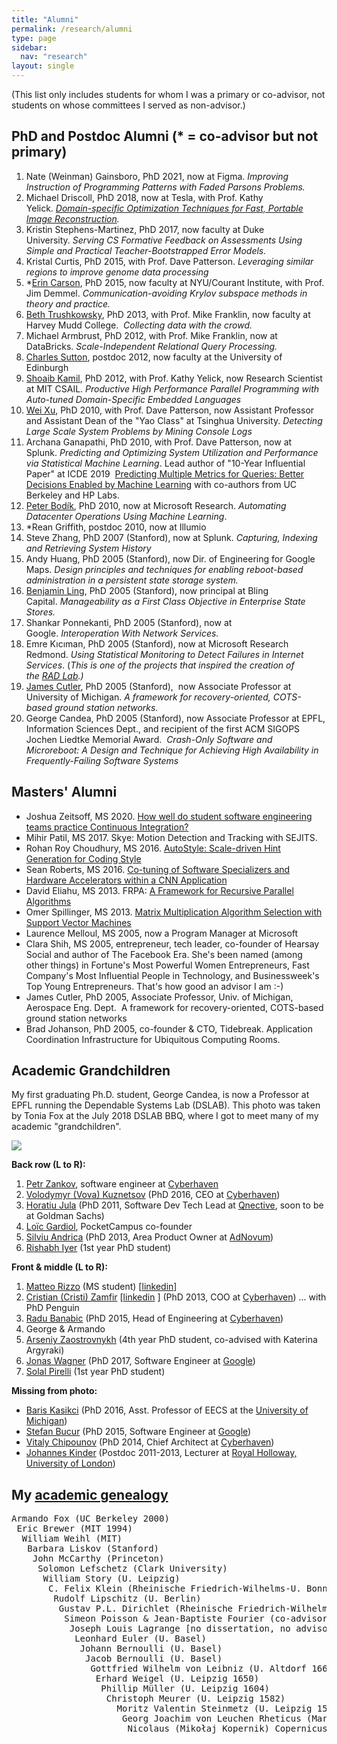 ```yaml
---
title: "Alumni"
permalink: /research/alumni
type: page
sidebar:
  nav: "research"
layout: single
---
```



(This list only includes students for whom I was a primary or
co-advisor, not students on whose committees I served as non-advisor.)

PhD and Postdoc Alumni (* = co-advisor but not primary)
----------------------

1.  Nate (Weinman) Gainsboro, PhD 2021, now at Figma.  *Improving Instruction of Programming Patterns with Faded Parsons Problems.*
1.  Michael Driscoll, PhD 2018, now at Tesla, with Prof. Kathy Yelick. *[Domain-specific Optimization Techniques for Fast, Portable Image Reconstruction](https://docs.google.com/presentation/d/1arbQhfpIRjmv-B5Y6Fhom1pon9bY6FcemPz9xvkxcac/edit#slide=id.p).*
2.  Kristin Stephens-Martinez, PhD 2017, now faculty at Duke University. *Serving CS Formative Feedback on Assessments Using Simple and Practical Teacher-Bootstrapped Error Models.*
3.  Kristal Curtis, PhD 2015, with Prof. Dave Patterson. *Leveraging similar regions to improve genome data processing*
4.  *[Erin Carson](https://math.nyu.edu/~erinc/), PhD 2015, now faculty at NYU/Courant Institute, with Prof. Jim Demmel. *Communication-avoiding Krylov subspace methods in theory and practice.*
5.  [Beth Trushkowsky](http://www.cs.hmc.edu/~beth/), PhD 2013, with Prof. Mike Franklin, now faculty at Harvey Mudd College.  *Collecting data with the crowd.*
6.  Michael Armbrust, PhD 2012, with Prof. Mike Franklin, now at DataBricks. *Scale-Independent Relational Query Processing.*
7.  [Charles Sutton](http://homepages.inf.ed.ac.uk/csutton/), postdoc 2012, now faculty at the University of Edinburgh
8.  [Shoaib Kamil](http://people.csail.mit.edu/skamil/), PhD 2012, with Prof. Kathy Yelick, now Research Scientist at MIT CSAIL. *Productive High Performance Parallel Programming with Auto-tuned Domain-Specific Embedded Languages*
9.  [Wei Xu](http://iiis.tsinghua.edu.cn/~weixu/), PhD 2010, with Prof. Dave Patterson, now Assistant Professor and Assistant Dean of the "Yao Class" at Tsinghua University. *Detecting Large Scale System Problems by Mining Console Logs*
10. Archana Ganapathi, PhD 2010, with Prof. Dave Patterson, now at Splunk. *Predicting and Optimizing System Utilization and Performance via Statistical Machine Learning*. Lead author of "10-Year Influential Paper" at ICDE 2019  [Predicting Multiple Metrics for Queries: Better Decisions Enabled by Machine Learning](https://dl.acm.org/citation.cfm?id=1547490) with co-authors from UC Berkeley and HP Labs.
11. [Peter Bodík](https://www.microsoft.com/en-us/research/people/peterb/), PhD 2010, now at Microsoft Research. *Automating Datacenter Operations Using Machine Learning*.
12. *Rean Griffith, postdoc 2010, now at Illumio
13. Steve Zhang, PhD 2007 (Stanford), now at Splunk. *Capturing, Indexing and Retrieving System History*
14. Andy Huang, PhD 2005 (Stanford), now Dir. of Engineering for Google Maps. *Design principles and techniques for enabling reboot-based administration in a persistent state storage system.*
15. [Benjamin Ling](http://www.crunchbase.com/person/ben-ling), PhD 2005 (Stanford), now principal at Bling Capital. *Manageability as a First Class Objective in Enterprise State Stores.*
16. Shankar Ponnekanti, PhD 2005 (Stanford), now at Google. *Interoperation With Network Services.*
17. Emre Kıcıman, PhD 2005 (Stanford), now at Microsoft Research Redmond. *Using Statistical Monitoring to Detect Failures in Internet Services*. (*This is one of the projects that inspired the creation of the [RAD Lab](http://www.armandofox.com/research/rad-lab).)*
18. [James Cutler](http://www.engin.umich.edu/college/about/people/profiles/a-to-e/james-cutler), PhD 2005 (Stanford),  now Associate Professor at University of Michigan. *A framework for recovery-oriented, COTS-based ground station networks.* 
19. George Candea, PhD 2005 (Stanford), now Associate Professor at EPFL, Information Sciences Dept., and recipient of the first ACM SIGOPS Jochen Liedtke Memorial Award.  *Crash-Only Software and Microreboot: A Design and Technique for Achieving High Availability in Frequently-Failing Software Systems*

Masters' Alumni
---------------

-   Joshua Zeitsoff, MS 2020.  [How well do student software engineering teams practice Continuous Integration?](https://www2.eecs.berkeley.edu/Pubs/TechRpts/2020/EECS-2020-183.html)
-   Mihir Patil, MS 2017. Skye: Motion Detection and Tracking with SEJITS.
-   Rohan Roy Choudhury, MS 2016. [AutoStyle: Scale-driven Hint Generation for Coding Style](http://www2.eecs.berkeley.edu/Pubs/TechRpts/2016/EECS-2016-40.html)
-   Sean Roberts, MS 2016. [Co-tuning of Software Specializers and Hardware Accelerators within a CNN Application](http://www2.eecs.berkeley.edu/Pubs/TechRpts/2016/EECS-2016-53.html)
-   David Eliahu, MS 2013. FRPA: [A Framework for Recursive Parallel Algorithms](http://www2.eecs.berkeley.edu/Pubs/TechRpts/2015/EECS-2015-28.html)
-   Omer Spillinger, MS 2013. [Matrix Multiplication Algorithm Selection with Support Vector Machines](http://www2.eecs.berkeley.edu/Pubs/TechRpts/2015/EECS-2015-29.html)
-   Laurence Melloul, MS 2005, now a Program Manager at Microsoft
-   Clara Shih, MS 2005, entrepreneur, tech leader, co-founder of Hearsay Social and author of The Facebook Era. She's been named (among other things) in Fortune's Most Powerful Women Entrepreneurs, Fast Company's Most Influential People in Technology, and Businessweek's Top Young Entrepreneurs. That's how good an advisor I am :-)
-   James Cutler, PhD 2005, Associate Professor, Univ. of Michigan, Aerospace Eng. Dept.  A framework for recovery-oriented, COTS-based ground station networks
-   Brad Johanson, PhD 2005, co-founder & CTO, Tidebreak. Application Coordination Infrastructure for Ubiquitous Computing Rooms.

Academic Grandchildren
----------------------

My first graduating Ph.D. student, George Candea, is now a Professor at EPFL running the Dependable Systems Lab (DSLAB). This photo was taken by Tonia Fox at the July 2018 DSLAB BBQ, where I got to meet many of my academic "grandchildren".

[![](http://www.armandofox.com/_/rsrc/1591732492820/research/alumni/image1.jpg)](http://www.armandofox.com/research/alumni/image1.jpg?attredirects=0)

**Back row (L to R):**

1.  [Petr Zankov](https://www.linkedin.com/in/petr-zankov/), software engineer at [Cyberhaven](http://cyberhaven.io/)
2.  [Volodymyr (Vova) Kuznetsov](http://volodymyrkuznetsov.info/) (PhD 2016, CEO at [Cyberhaven](http://cyberhaven.io/))
3.  [Horatiu Jula](https://www.linkedin.com/in/horatiu-jula-63a02a7) (PhD 2011, Software Dev Tech Lead at [Qnective](https://www.qnective.com/), soon to be at Goldman Sachs)
4.  [Loïc Gardiol](https://www.linkedin.com/in/loicgardiol/), PocketCampus co-founder
5.  [Silviu Andrica](https://www.linkedin.com/in/silviuandrica) (PhD 2013, Area Product Owner at [AdNovum](http://www.adnovum.ch/en/))
6.  [Rishabh Iyer](http://people.epfl.ch/rishabh.iyer) (1st year PhD student)

**Front & middle (L to R):**

1.  [Matteo Rizzo](https://people.epfl.ch/matteo.rizzo?lang=en) (MS student) [[linkedin](http://www.linkedin.com/in/matteo-rizzo-394827135)]
2.  [Cristian (Cristi) Zamfir](http://dslab.epfl.ch/people/zamfir/) [[linkedin](https://www.linkedin.com/in/cristizamfir/) ] (PhD 2013, COO at [Cyberhaven](https://cyberhaven.io/)) ... with PhD Penguin
3.  [Radu Banabic](https://www.linkedin.com/in/radubanabic) (PhD 2015, Head of Engineering at [Cyberhaven](http://cyberhaven.io/)) 
4.  George & Armando
5.  [Arseniy Zaostrovnykh](http://people.epfl.ch/arseniy.zaostrovnykh) (4th year PhD student, co-advised with Katerina Argyraki)
6.  [Jonas Wagner](http://blog.purpureus.net/research/) (PhD 2017, Software Engineer at [Google](https://google.com/))
7.  [Solal Pirelli](https://people.epfl.ch/solal.pirelli) (1st year PhD student)

**Missing from photo:**

-   [Baris Kasikci](http://www.bariskasikci.org/) (PhD 2016, Asst. Professor of EECS at the [University of Michigan](http://www.eecs.umich.edu/))
-   [Stefan Bucur](http://www.stefanbucur.net/) (PhD 2015, Software Engineer at [Google](http://google.com/))
-   [Vitaly Chipounov](http://dslab.epfl.ch/people/chipounov/) (PhD 2014, Chief Architect at [Cyberhaven](http://cyberhaven.io/))
-   [Johannes Kinder](http://www.cs.rhul.ac.uk/home/kinder/) (Postdoc 2011-2013, Lecturer at [Royal Holloway, University of London](https://www.royalholloway.ac.uk/home.aspx))

My [academic genealogy](https://academictree.org/computerscience/peopleinfo.php?pid=184218)
-------------------------------------------------------------------------------------------
<pre>
Armando Fox (UC Berkeley 2000)
 Eric Brewer (MIT 1994)
  William Weihl (MIT)
   Barbara Liskov (Stanford)
    John McCarthy (Princeton)
     Solomon Lefschetz (Clark University)
      William Story (U. Leipzig)
       C. Felix Klein (Rheinische Friedrich-Wilhelms-U. Bonn)
        Rudolf Lipschitz (U. Berlin)
         Gustav P.L. Dirichlet (Rheinische Friedrich-Wilhelms-U. Bonn)
          Simeon Poisson & Jean-Baptiste Fourier (co-advisors; École Polytechnique)
           Joseph Louis Lagrange [no dissertation, no advisor]
            Leonhard Euler (U. Basel)
             Johann Bernoulli (U. Basel)
              Jacob Bernoulli (U. Basel)
               Gottfried Wilhelm von Leibniz (U. Altdorf 1666)
                Erhard Weigel (U. Leipzig 1650)
                 Phillip Müller (U. Leipzig 1604)
                  Christoph Meurer (U. Leipzig 1582)
                    Moritz Valentin Steinmetz (U. Leipzig 1550, 1567)
                     Georg Joachim von Leuchen Rheticus (Martin-Luther-U. Halle-Wittenberg 1535)
                      Nicolaus (Mikołaj Kopernik) Copernicus (U. di Bologna, U. degli Studi di Padova, U. Jagielloński, U. degli Studi di Ferrara 1499)
</pre>
